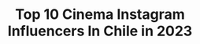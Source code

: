 ---
title: Top 10 Cinema Instagram Influencers In Chile in 2023
description: >-
  Find top cinema Instagram influencers in Chile in 2023. Most popular hashtags: #chile #photography #instagood #portrait.
platform: Instagram
hits: 23
text_top: See the top-rated Instagram profiles on inBeat.
text_bottom: Our search engine aggregates 23 Instagram influencers like this in Chile for you to work with.
profiles:
  - username: "eddyreckless"
    fullname: >-
      🅔🅓🅓🅨⚡🅡🅔🅒🅚🅛🅔🅢🅢
    bio: >-
      🌓 Let Live. 🔥 Photo/Cinema/YouTube
    location: "Chile"
    followers: 5243
    engagement: 807
    commentsToLikes: 0.032150
    id: ck14it4a8h1d40i19thwaquyr
    verified: false
    hashtags: "#sonyuniversal, #cyberpunk, #vitacura, #visitsantiago"
  - username: "xio_en_marte"
    fullname: >-
      Rocío 🌹
    bio: >-
      ¤ Cinematic Delusion ¤ 🌛M o o n • C h i l d🌜🏳️‍🌈 《S A N T I A G O》 《 M E D I C I N A》 《C O S P L A Y 》
    location: "Chile"
    followers: 4470
    engagement: 1211
    commentsToLikes: 0.025288
    id: ck8tbaayiuwha0j7821si21v7
    verified: false
    hashtags: "#lgtb, #aesthetic, #chile, #santiago"
  - username: "losreyesdelparque"
    fullname: >-
      Los Reyes del Parque
    bio: >-
      Descubre el universo cinematográfico y literario del freestyle callejero ✍🏼🎥⚡ Creador & CEO @mijaelbustos Ve nuestros capítulos en YouTube💣
    location: "Chile"
    followers: 354019
    engagement: 267
    commentsToLikes: 0.021729
    id: ck0w2nuz1pbb90i19w3xmw3k9
    verified: false
    hashtags: ""
  - username: "spacefilmer"
    fullname: >-
      ⲊⲢⲆⲤⲈ⳨ⲒⳐⲘⲈⲄ ©️ | 👽
    bio: >-
      🌎 Producción cinematográfica 🪐 Fotografía & Arte 📬 Contáctanos
    location: "Chile"
    followers: 10694
    engagement: 131
    commentsToLikes: 0.038926
    id: ck6uc7bkcdxtz0j7148zhcwfk
    verified: false
    hashtags: "#visitchile, #visualart, #amazonprime, #chile"
  - username: "jahlovemusica"
    fullname: >-
      JAH LOVE
    bio: >-
      ▪Peruano🇵🇪 y Chilena🇨🇱 #JahLoveMusica ▪Contactos: +56981632896 | Jahlovemusica@icloud.com Tu Voz Hablar - Jah Love⬇️
    location: "Chile"
    followers: 22859
    engagement: 304
    commentsToLikes: 0.045751
    id: ck6u5z3ducl930j713far2pa5
    verified: false
    hashtags: "#blackmagic, #reggaeworship, #cinematography, #eterno"
  - username: "nicolasamarophoto"
    fullname: >-
      Nicolas Amaro
    bio: >-
      Foto Documental de Matrimonios 🏓 nicolasamarophoto@gmail.com
    location: "Chile"
    followers: 6969
    engagement: 129
    commentsToLikes: 0.038016
    id: ck0w76k0qc0dr0i19b4210oxv
    verified: false
    hashtags: "#makeportraits, #mariage, #madrinhas, #portraitmood"
  - username: "nainmaslun"
    fullname: >-
      Nain Maslun 🤘🏻
    bio: >-
      Dad 👶🏻🐶🦁🐱& Husband #TheMasluns 👫🏻 🌎 Astrophysics student while I walk my dog Photo | Film 📸🎥 📍 Chile 🇨🇱 ✉️ nain@estudiofe.com
    location: "Chile"
    followers: 15351
    engagement: 178
    commentsToLikes: 0.050884
    id: ck8swu801f99d0j78x3zj1e81
    verified: false
    hashtags: "#advertising, #fashion, #art, #wanderlust"
  - username: "rodchalabs"
    fullname: >-
      Rodrigo Chávez Schuffeneger
    bio: >-
      #ArtisTheNewCommodity ®️ 💪🏽🧠—> @somos_viernes Pase a ver sin miedo, YouTube no muerde 🍒👇🏽
    location: "Chile"
    followers: 13942
    engagement: 647
    commentsToLikes: 0.060253
    id: ck5py1j0ktvkc0i11me6273fo
    verified: false
    hashtags: "#sunset, #instagood, #mavic2zoom, #insta360oner"
  - username: "dobledebruce"
    fullname: >-
      Bruce Willis
    bio: >-
      Actor🎭 Pablo Perillo Bruce Willis Double Contacto 👇 📧 dobledebrucewillis@hotmail.com
    location: "Chile"
    followers: 466061
    engagement: 216
    commentsToLikes: 0.023321
    id: ck0w0dsr4dopt0i19xdqqibgn
    verified: true
    hashtags: "#cine, #nice, #movie, #tiktok"
  - username: "christianzapata.cl"
    fullname: >-
      Cirographia
    bio: >-
      Freelance | Fixed Gears ⚙️. @bike_color Contacto@christianzapata.cl
    location: "Chile"
    followers: 17178
    engagement: 659
    commentsToLikes: 0.014712
    id: ck5c395zlyu3i0i11c31iqfpa
    verified: false
    hashtags: "#smile, #night, #edition, #2020"
---